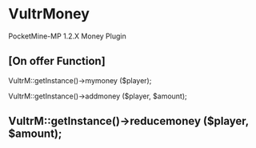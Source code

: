 # VultrMoney
PocketMine-MP 1.2.X Money Plugin

[On offer Function]
-------------------------------------------------------
VultrM::getInstance()->mymoney ($player);

VultrM::getInstance()->addmoney ($player, $amount);

VultrM::getInstance()->reducemoney ($player, $amount);
-------------------------------------------------------
